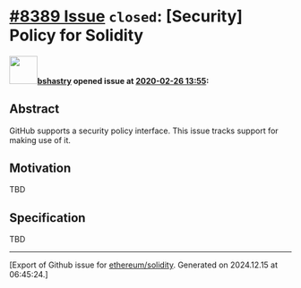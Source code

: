 # [\#8389 Issue](https://github.com/ethereum/solidity/issues/8389) `closed`: [Security] Policy for Solidity

#### <img src="https://avatars.githubusercontent.com/u/2388185?v=4" width="50">[bshastry](https://github.com/bshastry) opened issue at [2020-02-26 13:55](https://github.com/ethereum/solidity/issues/8389):

## Abstract

GitHub supports a security policy interface. This issue tracks support for making use of it.

## Motivation

TBD

## Specification

TBD




-------------------------------------------------------------------------------



[Export of Github issue for [ethereum/solidity](https://github.com/ethereum/solidity). Generated on 2024.12.15 at 06:45:24.]
